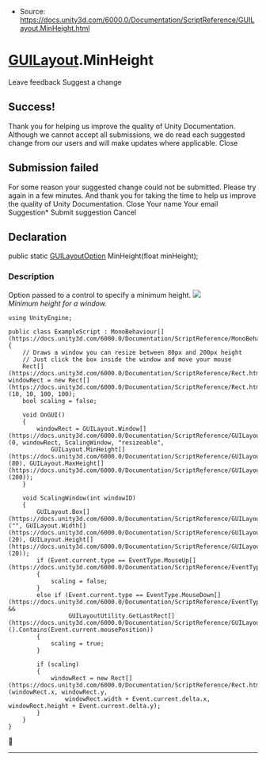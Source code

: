 * Source: https://docs.unity3d.com/6000.0/Documentation/ScriptReference/GUILayout.MinHeight.html

#  [GUILayout](https://docs.unity3d.com/6000.0/Documentation/ScriptReference/GUILayout.html).MinHeight
Leave feedback
Suggest a change
## Success!
Thank you for helping us improve the quality of Unity Documentation. Although we cannot accept all submissions, we do read each suggested change from our users and will make updates where applicable.
Close
## Submission failed
For some reason your suggested change could not be submitted. Please <a>try again</a> in a few minutes. And thank you for taking the time to help us improve the quality of Unity Documentation.
Close
Your name Your email Suggestion* Submit suggestion
Cancel
## Declaration
public static [GUILayoutOption](https://docs.unity3d.com/6000.0/Documentation/ScriptReference/GUILayoutOption.html) MinHeight(float minHeight); 
### Description
Option passed to a control to specify a minimum height.
![](https://docs.unity3d.com/6000.0/Documentation/StaticFiles/ScriptRefImages/GUILayoutMinHeight.png)   
_Minimum height for a window._
```
using UnityEngine;  
  
public class ExampleScript : MonoBehaviour[](https://docs.unity3d.com/6000.0/Documentation/ScriptReference/MonoBehaviour.html)
{
    // Draws a window you can resize between 80px and 200px height
    // Just click the box inside the window and move your mouse
    Rect[](https://docs.unity3d.com/6000.0/Documentation/ScriptReference/Rect.html) windowRect = new Rect[](https://docs.unity3d.com/6000.0/Documentation/ScriptReference/Rect.html)(10, 10, 100, 100);
    bool scaling = false;  
  
    void OnGUI()
    {
        windowRect = GUILayout.Window[](https://docs.unity3d.com/6000.0/Documentation/ScriptReference/GUILayout.Window.html)(0, windowRect, ScalingWindow, "resizeable",
            GUILayout.MinHeight[](https://docs.unity3d.com/6000.0/Documentation/ScriptReference/GUILayout.MinHeight.html)(80), GUILayout.MaxHeight[](https://docs.unity3d.com/6000.0/Documentation/ScriptReference/GUILayout.MaxHeight.html)(200));
    }  
  
    void ScalingWindow(int windowID)
    {
        GUILayout.Box[](https://docs.unity3d.com/6000.0/Documentation/ScriptReference/GUILayout.Box.html)("", GUILayout.Width[](https://docs.unity3d.com/6000.0/Documentation/ScriptReference/GUILayout.Width.html)(20), GUILayout.Height[](https://docs.unity3d.com/6000.0/Documentation/ScriptReference/GUILayout.Height.html)(20));
        if (Event.current.type == EventType.MouseUp[](https://docs.unity3d.com/6000.0/Documentation/ScriptReference/EventType.MouseUp.html))
        {
            scaling = false;
        }
        else if (Event.current.type == EventType.MouseDown[](https://docs.unity3d.com/6000.0/Documentation/ScriptReference/EventType.MouseDown.html) &&
                 GUILayoutUtility.GetLastRect[](https://docs.unity3d.com/6000.0/Documentation/ScriptReference/GUILayoutUtility.GetLastRect.html)().Contains(Event.current.mousePosition))
        {
            scaling = true;
        }  
  
        if (scaling)
        {
            windowRect = new Rect[](https://docs.unity3d.com/6000.0/Documentation/ScriptReference/Rect.html)(windowRect.x, windowRect.y,
                windowRect.width + Event.current.delta.x, windowRect.height + Event.current.delta.y);
        }
    }
}

```

* * *
